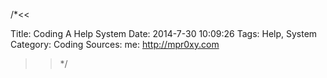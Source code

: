 /*<<

 Title: Coding A Help System
 Date: 2014-7-30 10:09:26
 Tags: Help, System
 Category: Coding
 Sources:
   me: http://mpr0xy.com
>>*/

